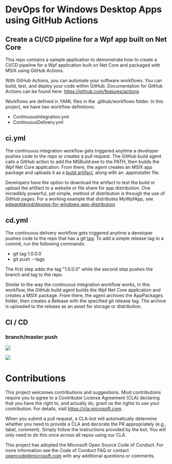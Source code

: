 # DevOps for Windows Desktop Apps using GitHub Actions

## Create a CI/CD pipeline for a Wpf app built on Net Core

This repo contains a sample application to demonstrate how to create a CI/CD pipeline for a Wpf application built on Net Core and packaged with MSIX using GitHub Actions. 

With GitHub Actions, you can automate your software workflows.  You can build, test, and deploy your code within GitHub.  Documentation for GitHub Actions can be found here: https://github.com/features/actions

Workflows are defined in YAML files in the .github/workflows folder.  In this project, we have two workflow definitions:
* ContinuousIntegration.yml
* ContinuousDelivery.yml

## ci.yml

The continuous integration workflow gets triggered anytime a developer pushes code to the repo or creates a pull request.  The GitHub build agent calls a GitHub action to add the MSBuild.exe to the PATH, then builds the Wpf Net Core application.  From there, the agent creates an MSIX app package and uploads it as a [build artifact](https://github.com/marketplace/actions/upload-artifact), along with an .appinstaller file.

Developers have the option to download the artifact to test the build or upload the artifact to a website or file share for app distribution.  One incredibly powerful, yet simple, method of distribution is through the use of GitHub pages.  For a working example that distributes MyWpfApp, see [edwardskrod/devops-for-windows-app-distribution](https://github.com/edwardskrod/devops-for-windows-apps-distribution)

## cd.yml

The continuous delivery workflow gets triggered anytime a developer pushes code to the repo that has a git [tag](https://git-scm.com/book/en/v2/Git-Basics-Tagging).   To add a simple release tag to a commit, run the following commands:
* git tag 1.0.0.0
* git push --tags

The first step adds the tag "1.0.0.0" while the second step pushes the branch and tag to the repo.

Similar to the way the continuous integration workflow works, in this workflow, the GitHub build agent builds the Wpf Net Core application and creates a MSIX package.  From there, the agent archives the AppPackages folder, then creates a Release with the specified git release tag.  The archive is uploaded to the release as an asset for storage or distribution.

## CI / CD
### branch/master push

![](https://github.com/edwardskrod/devops-for-windows-apps/workflows/Wpf%20Continuous%20Integration/badge.svg)

![](https://github.com/edwardskrod/devops-for-windows-apps/workflows/Wpf%20Continuous%20Delivery/badge.svg)

# Contributions
This project welcomes contributions and suggestions. Most contributions require you to agree to a Contributor License Agreement (CLA) declaring that you have the right to, and actually do, grant us the rights to use your contribution. For details, visit https://cla.microsoft.com.

When you submit a pull request, a CLA-bot will automatically determine whether you need to provide a CLA and decorate the PR appropriately (e.g., label, comment). Simply follow the instructions provided by the bot. You will only need to do this once across all repos using our CLA.

This project has adopted the Microsoft Open Source Code of Conduct. For more information see the Code of Conduct FAQ or contact opencode@microsoft.com with any additional questions or comments.
